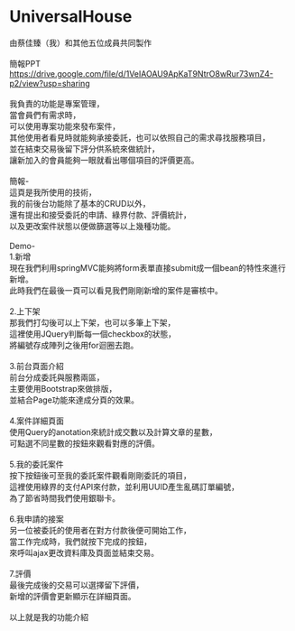 # UniversalHouse

由蔡佳臻（我）和其他五位成員共同製作<br>
<br>
簡報PPT<br>
https://drive.google.com/file/d/1VeIAOAU9ApKaT9NtrO8wRur73wnZ4-p2/view?usp=sharing<br>
<br>
我負責的功能是專案管理，<br>
當會員們有需求時，<br>
可以使用專案功能來發布案件，<br>
其他使用者看見時就能夠承接委託，也可以依照自己的需求尋找服務項目，<br>
並在結束交易後留下評分供系統來做統計，<br>
讓新加入的會員能夠一眼就看出哪個項目的評價更高。<br>
<br>
簡報-<br>
這頁是我所使用的技術，<br>
我的前後台功能除了基本的CRUD以外，<br>
還有提出和接受委託的申請、綠界付款、評價統計，<br>
以及更改案件狀態以便做篩選等以上幾種功能。<br>
<br>
Demo-<br>
1.新增<br>
現在我們利用springMVC能夠將form表單直接submit成一個bean的特性來進行新增。<br>
此時我們在最後一頁可以看見我們剛剛新增的案件是審核中。<br>
<br>
2.上下架<br>
那我們打勾後可以上下架，也可以多筆上下架，<br>
這裡使用JQuery判斷每一個checkbox的狀態，<br>
將編號存成陣列之後用for迴圈去跑。<br>
<br>
3.前台頁面介紹<br>
前台分成委託與服務兩區，<br>
主要使用Bootstrap來做排版，<br>
並結合Page功能來達成分頁的效果。<br>
<br>
4.案件詳細頁面<br>
使用Query的anotation來統計成交數以及計算文章的星數，<br>
可點選不同星數的按鈕來觀看對應的評價。<br>
<br>
5.我的委託案件<br>
按下按鈕後可至我的委託案件觀看剛剛委託的項目，<br>
這裡使用綠界的支付API來付款，並利用UUID產生亂碼訂單編號，<br>
為了節省時間我們使用銀聯卡。<br>
<br>
6.我申請的接案<br>
另一位被委託的使用者在對方付款後便可開始工作，<br>
當工作完成時，我們就按下完成的按鈕，<br>
來呼叫ajax更改資料庫及頁面並結束交易。<br>
<br>
7.評價<br>
最後完成後的交易可以選擇留下評價，<br>
新增的評價會更新顯示在詳細頁面。<br>
<br>
以上就是我的功能介紹<br>


